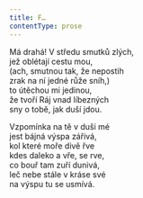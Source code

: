 ```yaml
---
title: F…
contentType: prose
---
```


  

Má drahá! V středu smutků zlých,  
jež oblétají cestu mou,  
(ach, smutnou tak, že nepostih  
zrak na ní jedné růže sníh,)  
to útěchou mi jedinou,  
že tvoří Ráj vnad líbezných  
sny o tobě, jak duší jdou.

  

Vzpomínka na tě v duši mé  
jest bájná výspa zářivá,  
kol které moře divě řve  
kdes daleko a vře, se rve,  
co bouř tam zuří dunivá,  
leč nebe stále v kráse své  
na výspu tu se usmívá.
